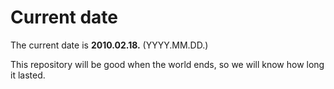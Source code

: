 # Current date

The current date is **2010.02.18.** (YYYY.MM.DD.)

This repository will be good when the world ends, so we will know how long it lasted.
